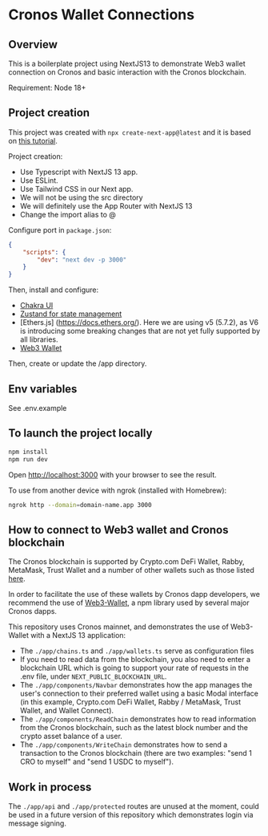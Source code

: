 # Cronos Wallet Connections

## Overview

This is a boilerplate project using NextJS13 to demonstrate Web3 wallet connection on Cronos and basic interaction with the Cronos blockchain.

Requirement: Node 18+

## Project creation

This project was created with `npx create-next-app@latest` and it is based on [this tutorial](https://abhik.hashnode.dev/series/nextxweb3).

Project creation:

-   Use Typescript with NextJS 13 app.
-   Use ESLint.
-   Use Tailwind CSS in our Next app.
-   We will not be using the src directory
-   We will definitely use the App Router with NextJS 13
-   Change the import alias to @

Configure port in `package.json`:

```json
{
    "scripts": {
        "dev": "next dev -p 3000"
    }
}
```

Then, install and configure:

-   [Chakra UI](https://chakra-ui.com/getting-started/nextjs-guide)
-   [Zustand for state management](https://github.com/pmndrs/zustand)
-   [Ethers.js] (https://docs.ethers.org/). Here we are using v5 (5.7.2), as V6 is introducing some breaking changes that are not yet fully supported by all libraries.
-   [Web3 Wallet](https://web3-wallet.github.io/web3-wallet/docs/getting-started)

Then, create or update the /app directory.

## Env variables

See .env.example

## To launch the project locally

```bash
npm install
npm run dev
```

Open [http://localhost:3000](http://localhost:3000) with your browser to see the result.

To use from another device with ngrok (installed with Homebrew):

```bash
ngrok http --domain=domain-name.app 3000
```

## How to connect to Web3 wallet and Cronos blockchain

The Cronos blockchain is supported by Crypto.com DeFi Wallet, Rabby, MetaMask, Trust Wallet and a number of other wallets such as those listed [here](https://web3-wallet.github.io/web3-wallet/wallets/metamask).

In order to facilitate the use of these wallets by Cronos dapp developers, we recommend the use of [Web3-Wallet](https://web3-wallet.github.io/web3-wallet/docs/getting-started), a npm library used by several major Cronos dapps.

This repository uses Cronos mainnet, and demonstrates the use of Web3-Wallet with a NextJS 13 application:

-   The `./app/chains.ts` and `./app/wallets.ts` serve as configuration files
-   If you need to read data from the blockchain, you also need to enter a blockchain URL which is going to support your rate of requests in the .env file, under `NEXT_PUBLIC_BLOCKCHAIN_URL`.
-   The `./app/components/Navbar` demonstrates how the app manages the user's connection to their preferred wallet using a basic Modal interface (in this example, Crypto.com DeFi Wallet, Rabby / MetaMask, Trust Wallet, and Wallet Connect).
-   The `./app/components/ReadChain` demonstrates how to read information from the Cronos blockchain, such as the latest block number and the crypto asset balance of a user.
-   The `./app/components/WriteChain` demonstrates how to send a transaction to the Cronos blockchain (there are two examples: "send 1 CRO to myself" and "send 1 USDC to myself").

## Work in process

The `./app/api` and `./app/protected` routes are unused at the moment, could be used in a future version of this repository which demonstrates login via message signing.

